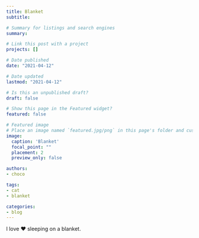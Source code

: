 ```yaml
---
title: Blanket
subtitle: 

# Summary for listings and search engines
summary: 

# Link this post with a project
projects: []

# Date published
date: "2021-04-12"

# Date updated
lastmod: "2021-04-12"

# Is this an unpublished draft?
draft: false

# Show this page in the Featured widget?
featured: false

# Featured image
# Place an image named `featured.jpg/png` in this page's folder and customize its options here.
image:
  caption: 'Blanket'
  focal_point: ""
  placement: 2
  preview_only: false

authors:
- choco

tags:
- cat
- blanket

categories:
- blog
---
```


I love :heart: sleeping on a blanket.
